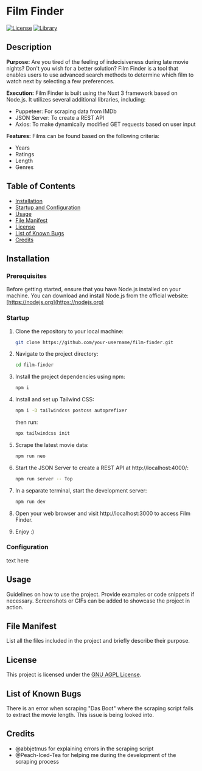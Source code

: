# Film Finder

[![License](https://img.shields.io/badge/license-GNU%20AGPL-blue.svg)](LICENSE)
[![Library](https://img.shields.io/badge/library-Puppeteer-Green.svg)](package.json)

## Description

**Purpose:**
Are you tired of the feeling of indecisiveness during late movie nights? Don't you wish for a better solution? Film Finder is a tool that enables users to use advanced search methods to determine which film to watch next by selecting a few preferences.

**Execution:**
Film Finder is built using the Nuxt 3 framework based on Node.js. It utilizes several additional libraries, including:

- Puppeteer: For scraping data from IMDb
- JSON Server: To create a REST API
- Axios: To make dynamically modified GET requests based on user input

**Features:**
Films can be found based on the following criteria:

- Years
- Ratings
- Length
- Genres

## Table of Contents

- [Installation](#installation)
- [Startup and Configuration](#startup-and-configuration)
- [Usage](#usage)
- [File Manifest](#file-manifest)
- [License](#license)
- [List of Known Bugs](#list-of-known-bugs)
- [Credits](#credits)

## Installation

### Prerequisites
Before getting started, ensure that you have Node.js installed on your machine. You can download and install Node.js from the official website: [https://nodejs.org](https://nodejs.org)

### Startup

1. Clone the repository to your local machine:

   ```bash
   git clone https://github.com/your-username/film-finder.git
   ```
2. Navigate to the project directory:

    ```bash
   cd film-finder
   ```
3. Install the project dependencies using npm:

    ```bash
   npm i
   ```
4. Install and set up Tailwind CSS:

    ```bash
   npm i -D tailwindcss postcss autoprefixer
   ```
   then run:
   ```bash
   npx tailwindcss init
   ```
5. Scrape the latest movie data:

    ```bash
   npm run neo
   ```
6. Start the JSON Server to create a REST API at http://localhost:4000/:

    ```bash
   npm run server -- Top
   ```
7. In a separate terminal, start the development server:

    ```bash
   npm run dev
   ```
8. Open your web browser and visit http://localhost:3000 to access Film Finder.
9. Enjoy  :)

### Configuration

text here

## Usage

Guidelines on how to use the project. Provide examples or code snippets if necessary. Screenshots or GIFs can be added to showcase the project in action.

## File Manifest

List all the files included in the project and briefly describe their purpose.

## License

This project is licensed under the [GNU AGPL License](LICENSE).

## List of Known Bugs

There is an error when scraping "Das Boot" where the scraping script fails to extract the movie length. This issue is being looked into.

## Credits

- @abbjetmus for explaining errors in the scraping script
- @Peach-Iced-Tea for helping me during the development of the scraping process
